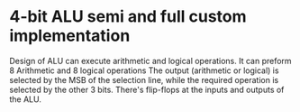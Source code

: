 # 4-bit ALU semi and full custom implementation
Design of ALU can execute arithmetic and logical operations. It can preform 8 Arithmetic and 8 logical operations The output (arithmetic or
logical) is selected by the MSB of the selection line, while the required operation is selected by
the other 3 bits. There's flip-flops at the inputs and outputs of the ALU.
